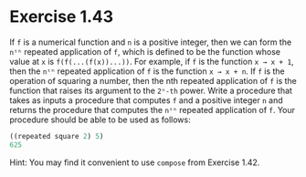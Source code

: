 # Exercise 1.43

If `f` is a numerical function and `n` is a positive integer, then we can form the `nᵗʰ` repeated application of `f`, which is defined to be the function whose value at `x` is `f(f(...(f(x))...))`. For example, if `f` is the function `x → x + 1`, then the `nᵗʰ` repeated application of `f` is the function `x → x + n`. If `f` is the operation of squaring a number, then the nth repeated application of `f` is the function that raises its argument to the `2ⁿ-th` power. Write a procedure that takes as inputs a procedure that computes `f` and a positive integer `n` and returns the procedure that computes the `nᵗʰ` repeated application of `f`. Your procedure should be able to be used as follows:

```scheme
((repeated square 2) 5)
625
```

Hint: You may find it convenient to use `compose` from Exercise 1.42.
